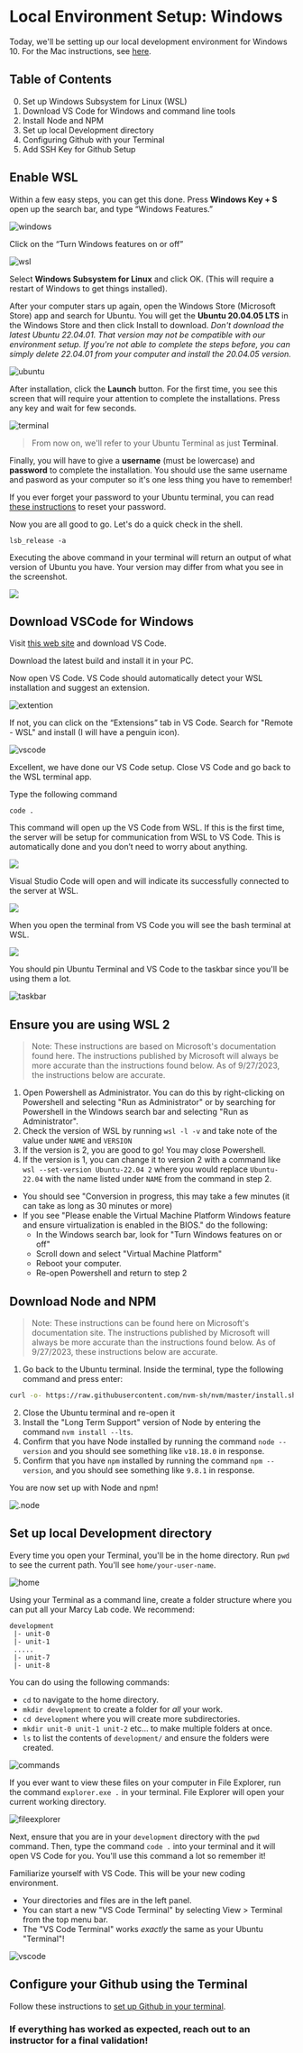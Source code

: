 # Local Environment Setup: Windows

Today, we'll be setting up our local development environment for Windows 10. For the Mac instructions, see [here](https://github.com/The-Marcy-Lab-School/local-environment-setup-mac). 

## Table of Contents
0. Set up Windows Subsystem for Linux (WSL)
1. Download VS Code for Windows and command line tools
2. Install Node and NPM 
3. Set up local Development directory
4. Configuring Github with your Terminal
5. Add SSH Key for Github Setup

## Enable WSL 

Within a few easy steps, you can get this done. Press **Windows Key + S** open up the search bar, and type “Windows Features.”

![windows](./assets/windowfeature.webp)

Click on the “Turn Windows features on or off”

![wsl](./assets/wsl.webp)

Select **Windows Subsystem for Linux** and click OK. (This will require a restart of Windows to get things installed). 

After your computer stars up again, open the Windows Store (Microsoft Store) app and search for Ubuntu. You will get the **Ubuntu 20.04.05 LTS** in the Windows Store and then click Install to download. *Don't download the latest Ubuntu 22.04.01. That version may not be compatible with our environment setup. If you're not able to complete the steps before, you can simply delete 22.04.01 from your computer and install the 20.04.05 version.*

![ubuntu](./assets/ubuntu.png)

After installation, click the **Launch** button. For the first time, you see this screen that will require your attention to complete the installations. Press any key and wait for few seconds. 

![terminal](./assets/terminal.webp)

> From now on, we'll refer to your Ubuntu Terminal as just **Terminal**.

Finally, you will have to give a **username** (must be lowercase) and **password** to complete the installation. You should use the same username and pasword as your computer so it's one less thing you have to remember!

If you ever forget your password to your Ubuntu terminal, you can read [these instructions](https://itsfoss.com/reset-linux-password-wsl/) to reset your password. 

Now you are all good to go. Let's do a quick check in the shell.

```
lsb_release -a 
```
Executing the above command in your terminal will return an output of what version of Ubuntu you have. Your version may differ from what you see in the screenshot.

![](./assets/check.webp)


## Download VSCode for Windows

Visit [this web site](https://code.visualstudio.com/) and download VS Code.

Download the latest build and install it in your PC.

Now open VS Code. VS Code should automatically detect your WSL installation and suggest an extension.

![extention](./assets/extention.webp)

If not, you can click on the “Extensions” tab in VS Code. Search for "Remote - WSL" and install (I will have a penguin icon).

![vscode](./assets/vscode.webp)

Excellent, we have done our VS Code setup. Close VS Code and go back to the WSL terminal app.

Type the following command

```
code .
```
This command will open up the VS Code from WSL. If this is the first time, the server will be setup for communication from WSL to VS Code. This is automatically done and you don’t need to worry about anything.

![](./assets/loading.webp)

Visual Studio Code will open and will indicate its successfully connected to the server at WSL.

![](./assets/wslubuntu.webp)

When you open the terminal from VS Code you will see the bash terminal at WSL.

![](./assets/terminalubuntu.webp)

You should pin Ubuntu Terminal and VS Code to the taskbar since you'll be using them a lot. 

![taskbar](./assets/taskbar.png)

## Ensure you are using WSL 2

> Note: These instructions are based on Microsoft's documentation found here. The instructions published by Microsoft will always be more accurate than the instructions found below. As of 9/27/2023, the instructions below are accurate.

1. Open Powershell as Administrator. You can do this by right-clicking on Powershell and selecting "Run as Administrator" or by searching for Powershell in the Windows search bar and selecting "Run as Administrator".
2. Check the version of WSL by running `wsl -l -v` and take note of the value under `NAME` and `VERSION`
3. If the version is 2, you are good to go! You may close Powershell.
4. If the version is 1, you can change it to version 2 with a command like `wsl --set-version Ubuntu-22.04 2` where you would replace `Ubuntu-22.04` with the name listed under `NAME` from the command in step 2.
  - You should see "Conversion in progress, this may take a few minutes (it can take as long as 30 minutes or more)
  - If you see "Please enable the Virtual Machine Platform Windows feature and ensure virtualization is enabled in the BIOS." do the following:
    - In the Windows search bar, look for "Turn Windows features on or off"
    - Scroll down and select "Virtual Machine Platform"
    - Reboot your computer.
    - Re-open Powershell and return to step 2


## Download Node and NPM

> Note: These instructions can be found here on Microsoft's documentation site. The instructions published by Microsoft will always be more accurate than the instructions found below. As of 9/27/2023, these instructions below are accurate.

1. Go back to the Ubuntu terminal. Inside the terminal, type the following command and press enter:

```sh
curl -o- https://raw.githubusercontent.com/nvm-sh/nvm/master/install.sh | bash
```

2. Close the Ubuntu terminal and re-open it
3. Install the "Long Term Support" version of Node by entering the command `nvm install --lts`.
4. Confirm that you have Node installed by running the command `node --version` and you should see something like `v18.18.0` in response.
5. Confirm that you have `npm` installed by running the command `npm --version`, and you should see something like `9.8.1` in response.

You are now set up with Node and npm!


![.node](./assets/node.webp)

## Set up local Development directory

Every time you open your Terminal, you'll be in the home directory. Run `pwd` to see the current path. You'll see `home/your-user-name`.

![home](./assets/home.png)

Using your Terminal as a command line, create a folder structure where you can put all your Marcy Lab code. We recommend:
```
development
 |- unit-0
 |- unit-1
 .....
 |- unit-7
 |- unit-8
```
You can do using the following commands:
* `cd` to navigate to the home directory.
* `mkdir development` to create a folder for *all* your work.
* `cd development` where you will create more subdirectories.
* `mkdir unit-0 unit-1 unit-2` etc... to make multiple folders at once.
* `ls` to list the contents of `development/` and ensure the folders were created.

![commands](./assets/commands.png)

If you ever want to view these files on your computer in File Explorer, run the command `explorer.exe .` in your terminal. File Explorer will open your current working directory.

![fileexplorer](./assets/fileexplorer.png)

Next, ensure that you are in your `development` directory with the `pwd` command. Then, type the command `code .` into your terminal and it will open VS Code for you. You'll use this command a lot so remember it!

Familiarize yourself with VS Code. This will be your new coding environment.
* Your directories and files are in the left panel.
* You can start a new "VS Code Terminal" by selecting View > Terminal from the top menu bar.
* The "VS Code Terminal" works *exactly* the same as your Ubuntu "Terminal"!

![vscode](./assets/vscode.png)

## Configure your Github using the Terminal

Follow these instructions to [set up Github in your terminal](https://github.com/The-Marcy-Lab-School/github-setup).  

### If everything has worked as expected, reach out to an instructor for a final validation!
